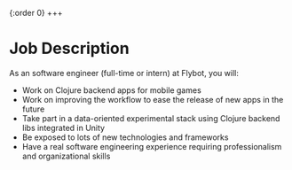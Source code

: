 {:order 0}
+++

# Job Description

As an software engineer (full-time or intern) at Flybot, you will:
- Work on Clojure backend apps for mobile games
- Work on improving the workflow to ease the release of new apps in the future
- Take part in a data-oriented experimental stack using Clojure backend libs integrated in Unity
- Be exposed to lots of new technologies and frameworks
- Have a real software engineering experience requiring professionalism and organizational skills